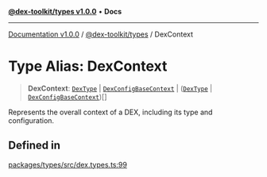 [**@dex-toolkit/types v1.0.0**](../README.md) • **Docs**

***

[Documentation v1.0.0](../../../packages.md) / [@dex-toolkit/types](../README.md) / DexContext

# Type Alias: DexContext

> **DexContext**: [`DexType`](DexType.md) \| [`DexConfigBaseContext`](DexConfigBaseContext.md) \| ([`DexType`](DexType.md) \| [`DexConfigBaseContext`](DexConfigBaseContext.md))[]

Represents the overall context of a DEX, including its type and configuration.

## Defined in

[packages/types/src/dex.types.ts:99](https://github.com/niZmosis/dex-toolkit/blob/3d8b41b44787b30fbea5de3ab4737662ffb61bc8/packages/types/src/dex.types.ts#L99)
